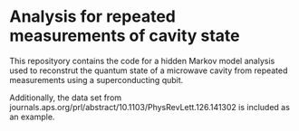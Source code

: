 # Analysis for repeated measurements of cavity state

This reposityory contains the code for a hidden Markov model analysis used to reconstrut the quantum state of a microwave cavity from repeated measurements using a superconducting qubit.

Additionally, the data set from journals.aps.org/prl/abstract/10.1103/PhysRevLett.126.141302 is included as an example.
